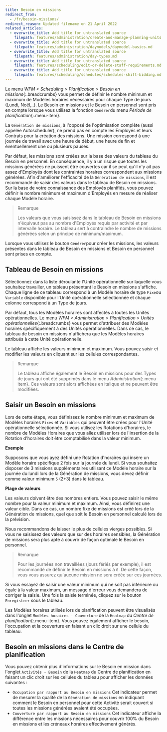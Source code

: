```yaml
---
title: Besoin en missions
redirect_from:
  - /fr/besoin-missions/
redirect_reason: Updated filename on 21 April 2022
related_articles:
  - overwrite_title: Add title for untranslated source
    filepath: features/administration/create-and-manage-planning-units.md
  - overwrite_title: Add title for untranslated source
    filepath: features/administration/daymodels/daymodel-basics.md
  - overwrite_title: Add title for untranslated source
    filepath: features/administration/day-types.md
  - overwrite_title: Add title for untranslated source
    filepath: features/scheduling/edit-or-delete-staff-requirements.md
  - overwrite_title: Add title for untranslated source
    filepath: features/scheduling/schedules/schedules-shift-bidding.md
---
```


Le menu *WFM > Scheduling > Planification > Besoin en missions*{:.breadcrumbs} vous permet de définir le nombre minimum et maximum de Modèles horaires nécessaires pour chaque Type de jours (Lundi, Noël,..). Le Besoin en missions et le Besoin en personnel sont pris en compte lorsque vous utilisez la fonction `Générer`du menu *Période de planification*{:.menu-item}.

La `Génération de missions`, à l'opposé de l'optimisation complète (aussi appelée Autoscheduler), ne prend pas en compte les Employés et leurs Contrats pour la création des missions. Une mission correspond à une journée de travail avec une heure de début, une heure de fin et éventuellement une ou plusieurs pauses.

Par défaut, les missions sont créées sur la base des valeurs du tableau du Besoin en personnel. En conséquence, il y a un risque que toutes les missions générées ne puissent être couvertes car il se peut qu'il n'y ait pas assez d'Employés dont les contraintes horaires correspondent aux missions générées. Afin d'améliorer l'efficacité de la `Génération de missions`, il est recommandé de saisir des valeurs dans le tableau de Besoin en missions. Sur la base de votre connaissance des Employés planifiés, vous pouvez définir le nombre minimum et maximum d'Employés en mesure de réaliser chaque Modèle horaire. 

> Remarque
>
> Les valeurs que vous saisissez dans le tableau de Besoin en missions n'équivaut pas au nombre d'Employés requis par activité et par intervalle horaire. Le tableau sert à contraindre le nombre de missions générées selon un principe de minimum/maximum.

Lorsque vous utilisez le bouton `Générer`pour créer les missions, les valeurs présentes dans le tableau de Besoin en missions et Besoin en personnel sont prises en compte.

## Tableau de Besoin en missions

Sélectionnez dans la liste déroulante l'Unité opérationnelle sur laquelle vous souhaitez travailler, un tableau présentant le Besoin en missions s'affiche. Chaque ligne de ce tableau correspond à un Modèle horaire de type `Fixe`ou `Variable` disponible pour l'Unité opérationnelle sélectionnée et chaque colonne correspond à un Type de jours.

Par défaut, tous les Modèles horaires sont affectés à toutes les Unités opérationnelles. Le menu *WFM > Administration > Planification > Unités opérationnelles*{:.breadcrumbs} vous permet d'attribuer des Modèles horaires spécifiquement à des Unités opérationnelles. Dans ce cas, le tableau de besoin en missions n'affichera que les Modèles horaires attribués à cette Unité opérationnelle.

Le tableau affiche les valeurs minimum et maximum. Vous pouvez saisir et modifier les valeurs en cliquant sur les cellules correspondantes.

> Remarque
>
> Le tableau affiche également le Besoin en missions pour des Types de jours qui ont été supprimés dans le menu *Administration*{:.menu-item}. Ces valeurs sont alors affichées en italique et ne peuvent être modifiées.

## Saisir un Besoin en missions

Lors de cette étape, vous définissez le nombre minimum et maximum de Modèles horaires `Fixes` et `Variables` qui peuvent être crées pour l'Unité opérationnelle sélectionnée. Si vous utilisez les Rotations d'horaires, le nombre de Modèles Horaires que vous allez utiliser lors de l'insertion de la Rotation d'horaires doit être comptabilisé dans la valeur minimum.

**Exemple**

Supposons que vous ayez défini une Rotation d'horaires qui insère un Modèle horaire spécifique 2 fois sur la journée du lundi. Si vous souhaitez disposer de 3 missions supplémentaires utilisant ce Modèle horaire sur la journée du lundi lors de la Génération de missions, vous devez définir comme valeur minimum `5` (2+3) dans le tableau.

**Plage de valeurs**

Les valeurs doivent être des nombres entiers. Vous pouvez saisir le même nombre pour la valeur minimum et maximum. Ainsi, vous définirez une valeur cible. Dans ce cas, un nombre fixe de missions est créé lors de la Génération de missions, quel que soit le Besoin en personnel calculé lors de la prévision.

Nous recommandons de laisser le plus de cellules vierges possibles. Si vous ne saisissez des valeurs que sur des horaires sensibles, la Génération de missions sera plus apte à couvrir de façon optimale le Besoin en personnel.

> Remarque
>
> Pour les journées non travaillées (jours fériés par exemple), il est recommandé de définir le Besoin en missions à `0`. De cette façon, vous vous assurez qu'aucune mission ne sera créée sur ces journées.

Si vous essayez de saisir une valeur minimum qui ne soit pas inférieure ou égale à la valeur maximum, un message d'erreur vous demandera de corriger la saisie. Une fois la saisie terminée, cliquez sur le bouton `Enregistrer` sous le tableau.

Les Modèles horaires utilisés lors de planification peuvent être visualisés dans l'onglet `Modèles horaires - Couverture` de la `Heatmap` du *Centre de planification*{:.menu-item}. Vous pouvez également afficher le besoin, l'occupation et la couverture en faisant un clic droit sur une cellule du tableau.

## Besoin en missions dans le Centre de planification

Vous pouvez obtenir plus d'informations sur le Besoin en mission dans l'onglet `Activités - Besoin` de la `Heatmap` du Centre de planification en faisant un clic droit sur les cellules du tableau pour afficher les données suivantes :
- `Occupation par rapport au Besoin en missions`
 Cet indicateur permet de mesurer la qualité de la `Génération de missions` en indiquant comment le Besoin en personnel pour cette Activité serait couvert si toutes les missions générées avaient été occupées.
 - `Couverture par rapport au Besoin en missions`
 Cet indicateur affiche la différence entre les missions nécessaires pour couvrir 100% du Besoin en missions et les créneaux horaires effectivement générés.
